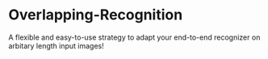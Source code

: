 # Overlapping-Recognition
A flexible and easy-to-use strategy to adapt your end-to-end recognizer on arbitary length input images!

